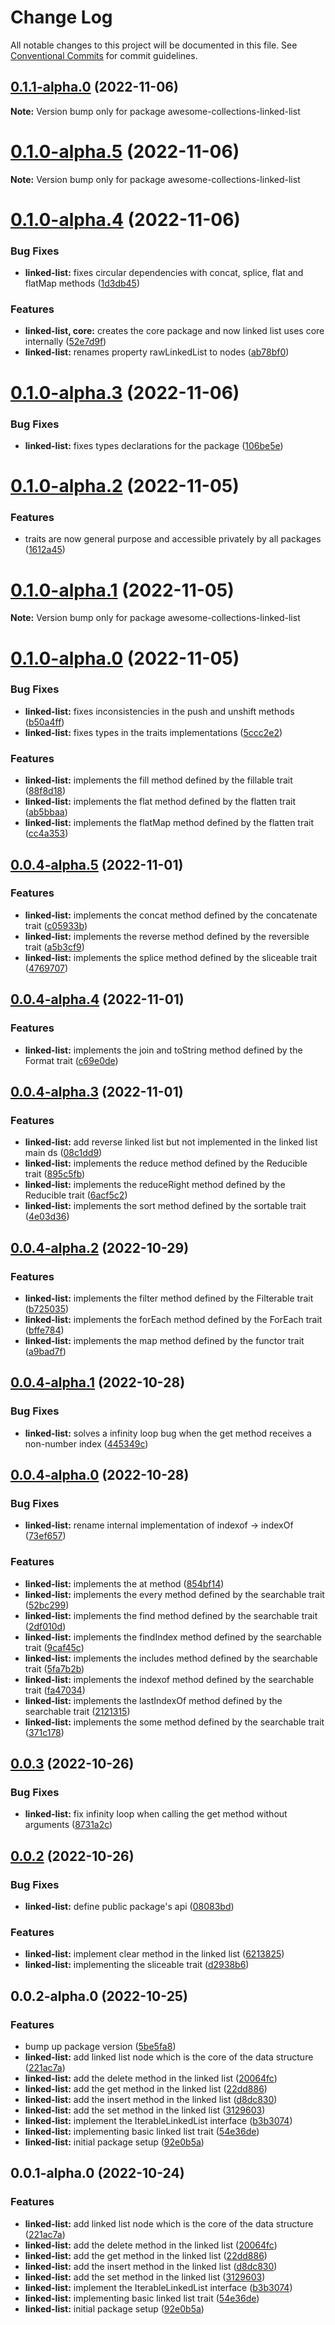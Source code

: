# Change Log

All notable changes to this project will be documented in this file.
See [Conventional Commits](https://conventionalcommits.org) for commit guidelines.

## [0.1.1-alpha.0](https://github.com/luigi055/awesome-collections/compare/awesome-collections-linked-list@0.1.0-alpha.4...awesome-collections-linked-list@0.1.1-alpha.0) (2022-11-06)

**Note:** Version bump only for package awesome-collections-linked-list

# [0.1.0-alpha.5](https://github.com/luigi055/awesome-collections/compare/awesome-collections-linked-list@0.1.0-alpha.4...awesome-collections-linked-list@0.1.0-alpha.5) (2022-11-06)

**Note:** Version bump only for package awesome-collections-linked-list

# [0.1.0-alpha.4](https://github.com/luigi055/awesome-collections/compare/awesome-collections-linked-list@0.1.0-alpha.3...awesome-collections-linked-list@0.1.0-alpha.4) (2022-11-06)

### Bug Fixes

- **linked-list:** fixes circular dependencies with concat, splice, flat and flatMap methods ([1d3db45](https://github.com/luigi055/awesome-collections/commit/1d3db45813090f7c931a476d787c02f0c6234168))

### Features

- **linked-list, core:** creates the core package and now linked list uses core internally ([52e7d9f](https://github.com/luigi055/awesome-collections/commit/52e7d9fc48c06ce998b571a72f635a3feabb72fe))
- **linked-list:** renames property rawLinkedList to nodes ([ab78bf0](https://github.com/luigi055/awesome-collections/commit/ab78bf00b3f16d2cc1cdd4eda77c17195c59248d))

# [0.1.0-alpha.3](https://github.com/luigi055/awesome-collections/compare/awesome-collections-linked-list@0.1.0-alpha.2...awesome-collections-linked-list@0.1.0-alpha.3) (2022-11-06)

### Bug Fixes

- **linked-list:** fixes types declarations for the package ([106be5e](https://github.com/luigi055/awesome-collections/commit/106be5eb74f89500e8018adafde5a17dd7a22e99))

# [0.1.0-alpha.2](https://github.com/luigi055/awesome-collections/compare/awesome-collections-linked-list@0.1.0-alpha.1...awesome-collections-linked-list@0.1.0-alpha.2) (2022-11-05)

### Features

- traits are now general purpose and accessible privately by all packages ([1612a45](https://github.com/luigi055/awesome-collections/commit/1612a456f249514bf8bc3e0877664a7b841a6704))

# [0.1.0-alpha.1](https://github.com/luigi055/awesome-collections/compare/awesome-collections-linked-list@0.1.0-alpha.0...awesome-collections-linked-list@0.1.0-alpha.1) (2022-11-05)

**Note:** Version bump only for package awesome-collections-linked-list

# [0.1.0-alpha.0](https://github.com/luigi055/awesome-collections/compare/awesome-collections-linked-list@0.0.4-alpha.5...awesome-collections-linked-list@0.1.0-alpha.0) (2022-11-05)

### Bug Fixes

- **linked-list:** fixes inconsistencies in the push and unshift methods ([b50a4ff](https://github.com/luigi055/awesome-collections/commit/b50a4ff26dd7ef55efde9a26358fbef2353baa59))
- **linked-list:** fixes types in the traits implementations ([5ccc2e2](https://github.com/luigi055/awesome-collections/commit/5ccc2e26d7d1ba4bc086adb5e56d9342070b69f6))

### Features

- **linked-list:** implements the fill method defined by the fillable trait ([88f8d18](https://github.com/luigi055/awesome-collections/commit/88f8d180200c7db081fddd00c43d3c7f36b1a25a))
- **linked-list:** implements the flat method defined by the flatten trait ([ab5bbaa](https://github.com/luigi055/awesome-collections/commit/ab5bbaabdb4b7eccaf7a705565debda760620277))
- **linked-list:** implements the flatMap method defined by the flatten trait ([cc4a353](https://github.com/luigi055/awesome-collections/commit/cc4a3536d677e419084b78e2996329554801e5c6))

## [0.0.4-alpha.5](https://github.com/luigi055/awesome-collections/compare/awesome-collections-linked-list@0.0.4-alpha.4...awesome-collections-linked-list@0.0.4-alpha.5) (2022-11-01)

### Features

- **linked-list:** implements the concat method defined by the concatenate trait ([c05933b](https://github.com/luigi055/awesome-collections/commit/c05933bae35b93d240ce0777e9194515089244f4))
- **linked-list:** implements the reverse method defined by the reversible trait ([a5b3cf9](https://github.com/luigi055/awesome-collections/commit/a5b3cf90d27c1d1a00fb46954f2e88618da99ed4))
- **linked-list:** implements the splice method defined by the sliceable trait ([4769707](https://github.com/luigi055/awesome-collections/commit/47697071fdab61807a06d8868e83d90e0910786d))

## [0.0.4-alpha.4](https://github.com/luigi055/awesome-collections/compare/awesome-collections-linked-list@0.0.4-alpha.3...awesome-collections-linked-list@0.0.4-alpha.4) (2022-11-01)

### Features

- **linked-list:** implements the join and toString method defined by the Format trait ([c69e0de](https://github.com/luigi055/awesome-collections/commit/c69e0de3fedd01fa10c5f6c68210411a98c5c74c))

## [0.0.4-alpha.3](https://github.com/luigi055/awesome-collections/compare/awesome-collections-linked-list@0.0.4-alpha.2...awesome-collections-linked-list@0.0.4-alpha.3) (2022-11-01)

### Features

- **linked-list:** add reverse linked list but not implemented in the linked list main ds ([08c1dd9](https://github.com/luigi055/awesome-collections/commit/08c1dd9727dd04e489064bbea7455651717bb190))
- **linked-list:** implements the reduce method defined by the Reducible trait ([895c5fb](https://github.com/luigi055/awesome-collections/commit/895c5fb89df09af53b9f6c0b07448e38c7daa1af))
- **linked-list:** implements the reduceRight method defined by the Reducible trait ([6acf5c2](https://github.com/luigi055/awesome-collections/commit/6acf5c25056a3f433919ac772f3f602e9fd44e85))
- **linked-list:** implements the sort method defined by the sortable trait ([4e03d36](https://github.com/luigi055/awesome-collections/commit/4e03d3612ac9530d9db52e76d26f5aa935e8ac24))

## [0.0.4-alpha.2](https://github.com/luigi055/awesome-collections/compare/awesome-collections-linked-list@0.0.4-alpha.1...awesome-collections-linked-list@0.0.4-alpha.2) (2022-10-29)

### Features

- **linked-list:** implements the filter method defined by the Filterable trait ([b725035](https://github.com/luigi055/awesome-collections/commit/b725035c08cd93cccef409e4d63c00fee1b29aac))
- **linked-list:** implements the forEach method defined by the ForEach trait ([bffe784](https://github.com/luigi055/awesome-collections/commit/bffe784f19382b8dc39a6d527d4924c6e73561bf))
- **linked-list:** implements the map method defined by the functor trait ([a9bad7f](https://github.com/luigi055/awesome-collections/commit/a9bad7ffa2cca641c5a959d433d93f7ffc262d15))

## [0.0.4-alpha.1](https://github.com/luigi055/awesome-collections/compare/awesome-collections-linked-list@0.0.4-alpha.0...awesome-collections-linked-list@0.0.4-alpha.1) (2022-10-28)

### Bug Fixes

- **linked-list:** solves a infinity loop bug when the get method receives a non-number index ([445349c](https://github.com/luigi055/awesome-collections/commit/445349c5a9c4b59737e28b0cfbc1ad8fe47839bd))

## [0.0.4-alpha.0](https://github.com/luigi055/awesome-collections/compare/awesome-collections-linked-list@0.0.3...awesome-collections-linked-list@0.0.4-alpha.0) (2022-10-28)

### Bug Fixes

- **linked-list:** rename internal implementation of indexof -> indexOf ([73ef657](https://github.com/luigi055/awesome-collections/commit/73ef657276db59bcad789ba1baba0d99813f5446))

### Features

- **linked-list:** implements the at method ([854bf14](https://github.com/luigi055/awesome-collections/commit/854bf140a05a246ec682b04742d5dd05a82854d3))
- **linked-list:** implements the every method defined by the searchable trait ([52bc299](https://github.com/luigi055/awesome-collections/commit/52bc2996984c5c706dd5c7d4257da9a41032c11e))
- **linked-list:** implements the find method defined by the searchable trait ([2df010d](https://github.com/luigi055/awesome-collections/commit/2df010d631de0094dc711f25a7b24e18cd478445))
- **linked-list:** implements the findIndex method defined by the searchable trait ([9caf45c](https://github.com/luigi055/awesome-collections/commit/9caf45cd87c64cc2d9b81f0257b173194449318b))
- **linked-list:** implements the includes method defined by the searchable trait ([5fa7b2b](https://github.com/luigi055/awesome-collections/commit/5fa7b2b4ed58c2c27d6853e15ed2dc4725fb9b64))
- **linked-list:** implements the indexof method defined by the searchable trait ([fa47034](https://github.com/luigi055/awesome-collections/commit/fa47034fa433fb0e4b74af94f4c9cccb3d4bb05a))
- **linked-list:** implements the lastIndexOf method defined by the searchable trait ([2121315](https://github.com/luigi055/awesome-collections/commit/21213151c6f62c89c1e836a36327c4075a8a5af1))
- **linked-list:** implements the some method defined by the searchable trait ([371c178](https://github.com/luigi055/awesome-collections/commit/371c178f140d7f85a3dd34a310b8c8eef743aa8a))

## [0.0.3](https://github.com/luigi055/awesome-collections/compare/awesome-collections-linked-list@0.0.2...awesome-collections-linked-list@0.0.3) (2022-10-26)

### Bug Fixes

- **linked-list:** fix infinity loop when calling the get method without arguments ([8731a2c](https://github.com/luigi055/awesome-collections/commit/8731a2cc47d193501eba9ac15cc74c598ccc4fed))

## [0.0.2](https://github.com/luigi055/awesome-collections/compare/awesome-collections-linked-list@0.0.2-alpha.0...awesome-collections-linked-list@0.0.2) (2022-10-26)

### Bug Fixes

- **linked-list:** define public package\'s api ([08083bd](https://github.com/luigi055/awesome-collections/commit/08083bde11f70417254fdbf3b9409ab176f3a471))

### Features

- **linked-list:** implement clear method in the linked list ([6213825](https://github.com/luigi055/awesome-collections/commit/62138255a2a906e53d893cbffa7ed6e9d4751f71))
- **linked-list:** implementing the sliceable trait ([d2938b6](https://github.com/luigi055/awesome-collections/commit/d2938b6f4649440631a56ef734b34662840cb775))

## 0.0.2-alpha.0 (2022-10-25)

### Features

- bump up package version ([5be5fa8](https://github.com/luigi055/awesome-collections/commit/5be5fa8be9aa73db43606d2d3f56bf4a6f77cde4))
- **linked-list:** add linked list node which is the core of the data structure ([221ac7a](https://github.com/luigi055/awesome-collections/commit/221ac7aec0a787caa3427dcc8a830277bdcb6e60))
- **linked-list:** add the delete method in the linked list ([20064fc](https://github.com/luigi055/awesome-collections/commit/20064fcc69ee0b8ccf0094653d42ea41368b7b51))
- **linked-list:** add the get method in the linked list ([22dd886](https://github.com/luigi055/awesome-collections/commit/22dd886cdf2a4acce9e4f211660ae4a451098bcb))
- **linked-list:** add the insert method in the linked list ([d8dc830](https://github.com/luigi055/awesome-collections/commit/d8dc8301f7da87075e0728a3b55d3e8020ffbc5a))
- **linked-list:** add the set method in the linked list ([3129603](https://github.com/luigi055/awesome-collections/commit/31296030b3ce5bdcef10f0d313810ade9df6d6fd))
- **linked-list:** implement the IterableLinkedList interface ([b3b3074](https://github.com/luigi055/awesome-collections/commit/b3b3074411db82ec6ed133f496331592ae6928ca))
- **linked-list:** implementing basic linked list trait ([54e36de](https://github.com/luigi055/awesome-collections/commit/54e36dee80885589ce8be855b3f1569154a1513b))
- **linked-list:** initial package setup ([92e0b5a](https://github.com/luigi055/awesome-collections/commit/92e0b5abd61d01521837ebeb2b5a246bca8e44e0))

## 0.0.1-alpha.0 (2022-10-24)

### Features

- **linked-list:** add linked list node which is the core of the data structure ([221ac7a](https://github.com/luigi055/awesome-collections/commit/221ac7aec0a787caa3427dcc8a830277bdcb6e60))
- **linked-list:** add the delete method in the linked list ([20064fc](https://github.com/luigi055/awesome-collections/commit/20064fcc69ee0b8ccf0094653d42ea41368b7b51))
- **linked-list:** add the get method in the linked list ([22dd886](https://github.com/luigi055/awesome-collections/commit/22dd886cdf2a4acce9e4f211660ae4a451098bcb))
- **linked-list:** add the insert method in the linked list ([d8dc830](https://github.com/luigi055/awesome-collections/commit/d8dc8301f7da87075e0728a3b55d3e8020ffbc5a))
- **linked-list:** add the set method in the linked list ([3129603](https://github.com/luigi055/awesome-collections/commit/31296030b3ce5bdcef10f0d313810ade9df6d6fd))
- **linked-list:** implement the IterableLinkedList interface ([b3b3074](https://github.com/luigi055/awesome-collections/commit/b3b3074411db82ec6ed133f496331592ae6928ca))
- **linked-list:** implementing basic linked list trait ([54e36de](https://github.com/luigi055/awesome-collections/commit/54e36dee80885589ce8be855b3f1569154a1513b))
- **linked-list:** initial package setup ([92e0b5a](https://github.com/luigi055/awesome-collections/commit/92e0b5abd61d01521837ebeb2b5a246bca8e44e0))
